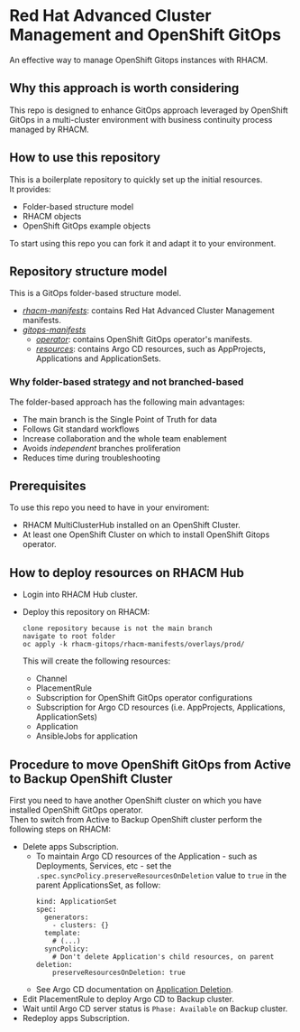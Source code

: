 # Red Hat Advanced Cluster Management and OpenShift GitOps

An effective way to manage OpenShift Gitops instances with RHACM.

## Why this approach is worth considering
This repo is designed to enhance GitOps approach leveraged by OpenShift GitOps
in a multi-cluster environment with business continuity process managed by RHACM.

## How to use this repository
This is a boilerplate repository to quickly set up the initial resources. \
It provides:
  * Folder-based structure model
  * RHACM objects
  * OpenShift GitOps example objects

To start using this repo you can fork it and adapt it to your environment.

## Repository structure model
This is a GitOps folder-based structure model.

* [_rhacm-manifests_](rhacm-manifests): contains Red Hat Advanced Cluster Management manifests.
* [_gitops-manifests_](gitops-manifests)
  * [_operator_](gitops-manifests/operator): contains OpenShift GitOps operator's manifests.
  * [_resources_](gitops-manifests/resources): contains Argo CD resources, such as AppProjects, Applications and ApplicationSets.

### Why folder-based strategy and not branched-based
The folder-based approach has the following main advantages:
* The main branch is the Single Point of Truth for data
* Follows Git standard workflows
* Increase collaboration and the whole team enablement
* Avoids _independent_ branches proliferation
* Reduces time during troubleshooting

## Prerequisites
To use this repo you need to have in your enviroment:
* RHACM MultiClusterHub installed on an OpenShift Cluster.
* At least one OpenShift Cluster on which to install OpenShift Gitops operator.

## How to deploy resources on RHACM Hub
* Login into RHACM Hub cluster.
* Deploy this repository on RHACM:
  ```
  clone repository because is not the main branch
  navigate to root folder 
  oc apply -k rhacm-gitops/rhacm-manifests/overlays/prod/
  ```

  This will create the following resources:
  * Channel
  * PlacementRule
  * Subscription for OpenShift GitOps operator configurations
  * Subscription for Argo CD resources (i.e. AppProjects, Applications, ApplicationSets)
  * Application
  * AnsibleJobs for application

## Procedure to move OpenShift GitOps from Active to Backup OpenShift Cluster
First you need to have another OpenShift cluster on which you have installed
OpenShift GitOps operator. \
Then to switch from Active to Backup OpenShift cluster perform the following
steps on RHACM:
* Delete apps Subscription.
  * To maintain Argo CD resources of the Application - such as Deployments,
    Services, etc - set the `.spec.syncPolicy.preserveResourcesOnDeletion`
    value to `true` in the parent ApplicationsSet, as follow:
    ```
    kind: ApplicationSet
    spec:
      generators:
        - clusters: {}
      template:
        # (...)
      syncPolicy:
        # Don't delete Application's child resources, on parent deletion:
        preserveResourcesOnDeletion: true
    ```
  * See Argo CD documentation on [Application Deletion](https://argocd-applicationset.readthedocs.io/en/stable/Application-Deletion/).
* Edit PlacementRule to deploy Argo CD to Backup cluster.
* Wait until Argo CD server status is `Phase: Available` on Backup cluster.
* Redeploy apps Subscription.

